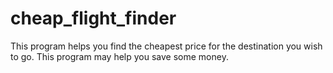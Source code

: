 # cheap_flight_finder
This program helps you find the cheapest price for the destination you wish to go. This program may help you save some money.
